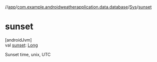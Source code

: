 //[app](../../../index.md)/[com.example.androidweatherapplication.data.database](../index.md)/[Sys](index.md)/[sunset](sunset.md)

# sunset

[androidJvm]\
val [sunset](sunset.md): [Long](https://kotlinlang.org/api/latest/jvm/stdlib/kotlin/-long/index.html)

Sunset time, unix, UTC
